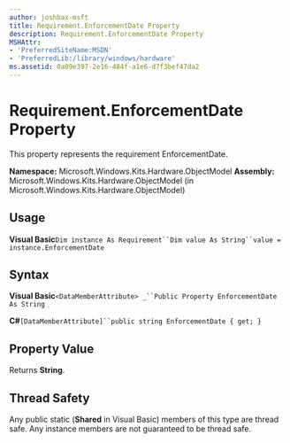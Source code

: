 ```yaml
---
author: joshbax-msft
title: Requirement.EnforcementDate Property
description: Requirement.EnforcementDate Property
MSHAttr:
- 'PreferredSiteName:MSDN'
- 'PreferredLib:/library/windows/hardware'
ms.assetid: 0a09e397-2e16-484f-a1e6-d7f3bef47da2
---
```


# Requirement.EnforcementDate Property


This property represents the requirement EnforcementDate.

**Namespace:** Microsoft.Windows.Kits.Hardware.ObjectModel **Assembly:** Microsoft.Windows.Kits.Hardware.ObjectModel (in Microsoft.Windows.Kits.Hardware.ObjectModel)

## Usage


**Visual Basic**`Dim instance As Requirement``Dim value As String``value = instance.EnforcementDate`

## Syntax


**Visual Basic**`<DataMemberAttribute> _``Public Property EnforcementDate As String`

**C#**`[DataMemberAttribute]``public string EnforcementDate { get; }`

## Property Value


Returns **String**.

## Thread Safety


Any public static (**Shared** in Visual Basic) members of this type are thread safe. Any instance members are not guaranteed to be thread safe.

 

 






